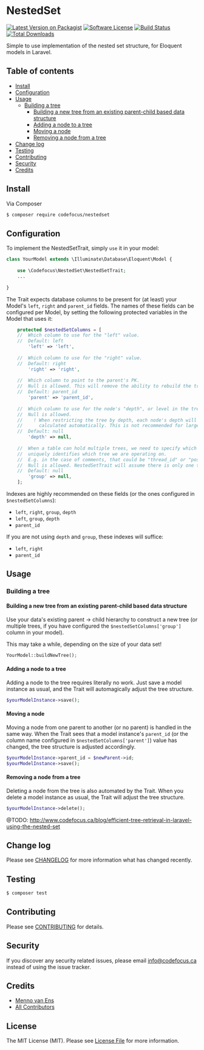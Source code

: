 # NestedSet

[![Latest Version on Packagist][ico-version]][link-packagist]
[![Software License][ico-license]](LICENSE.md)
[![Build Status][ico-travis]][link-travis]
[![Total Downloads][ico-downloads]][link-downloads]

Simple to use implementation of the nested set structure, for Eloquent models in Laravel.

## Table of contents

* [Install](#install)
* [Configuration](#configuration)
* [Usage](#usage)
  * [Building a tree](#building-a-tree)
    * [Building a new tree from an existing parent-child based data structure](#building-a-new-tree-from-an-existing-parent-child-based-data-structure)
    * [Adding a node to a tree](#adding-a-node-to-a-tree)
    * [Moving a node](#moving-a-node)
    * [Removing a node from a tree](#removing-a-node-from-a-tree)
* [Change log](#change-log)
* [Testing](#testing)
* [Contributing](#contributing)
* [Security](#security)
* [Credits](#credits)

## Install

Via Composer

``` bash
$ composer require codefocus/nestedset
```

## Configuration

To implement the NestedSetTrait, simply `use` it in your model:

``` php
class YourModel extends \Illuminate\Database\Eloquent\Model {
    
    use \Codefocus\NestedSet\NestedSetTrait;
    ...
    
}
```

The Trait expects database columns to be present for (at least) your Model's `left`, `right` and `parent_id` fields.
The names of these fields can be configured per Model,
by setting the following protected variables in the Model that uses it:
 
``` php
    protected $nestedSetColumns = [
    //  Which column to use for the "left" value.
    //	Default: left
        'left' => 'left',
        
    //  Which column to use for the "right" value.
    //	Default: right
        'right' => 'right',
        
    //  Which column to point to the parent's PK.
    //  Null is allowed. This will remove the ability to rebuild the tree.
    //	Default: parent_id
        'parent' => 'parent_id',
        
    //  Which column to use for the node's "depth", or level in the tree.
    //  Null is allowed.
    //    ! When restricting the tree by depth, each node's depth will be
    //      calculated automatically. This is not recommended for large trees.
    //	Default: null
        'depth' => null,
        
    //  When a table can hold multiple trees, we need to specify which field
    //  uniquely identifies which tree we are operating on.
    //  E.g. in the case of comments, that could be "thread_id" or "post_id".
    //  Null is allowed. NestedSetTrait will assume there is only one tree.
    //	Default: null
        'group' => null,
    ];
```

Indexes are highly recommended on these fields (or the ones configured in `$nestedSetColumns`):

- `left`, `right`, `group`, `depth`
- `left`, `group`, `depth`
- `parent_id`

If you are not using `depth` and `group`, these indexes will suffice:

- `left`, `right`
- `parent_id`


## Usage


### Building a tree

#### Building a new tree from an existing parent-child based data structure

Use your data's existing parent &rarr; child hierarchy to construct a new tree
(or multiple trees, if you have configured the `$nestedSetColumns['group']` column in your model).

This may take a while, depending on the size of your data set!

``` php
YourModel::buildNewTree();
```

#### Adding a node to a tree

Adding a node to the tree requires literally no work.
Just save a model instance as usual, and the Trait will automagically adjust the tree structure.

``` php
$yourModelInstance->save();
```

#### Moving a node

Moving a node from one parent to another (or no parent) is handled in the same way.
When the Trait sees that a model instance's `parent_id` (or the column name configured in `$nestedSetColumns['parent']`) value has changed, the tree structure is adjusted accordingly.

``` php
$yourModelInstance->parent_id = $newParent->id;
$yourModelInstance->save();
```

#### Removing a node from a tree

Deleting a node from the tree is also automated by the Trait.
When you delete a model instance as usual, the Trait will adjust the tree structure.

``` php
$yourModelInstance->delete();
```





@TODO: http://www.codefocus.ca/blog/efficient-tree-retrieval-in-laravel-using-the-nested-set


## Change log

Please see [CHANGELOG](CHANGELOG.md) for more information what has changed recently.

## Testing

``` bash
$ composer test
```

## Contributing

Please see [CONTRIBUTING](CONTRIBUTING.md) for details.

## Security

If you discover any security related issues, please email info@codefocus.ca instead of using the issue tracker.

## Credits

- [Menno van Ens][link-author]
- [All Contributors][link-contributors]

## License

The MIT License (MIT). Please see [License File](LICENSE.md) for more information.

[ico-version]: https://img.shields.io/packagist/v/codefocus/nestedset.svg?style=flat-square
[ico-license]: https://img.shields.io/badge/license-MIT-brightgreen.svg?style=flat-square
[ico-travis]: https://img.shields.io/travis/codefocus/nestedset/master.svg?style=flat-square
[ico-downloads]: https://img.shields.io/packagist/dt/codefocus/nestedset.svg?style=flat-square

[link-packagist]: https://packagist.org/packages/codefocus/nestedset
[link-travis]: https://travis-ci.org/codefocus/nestedset
[link-downloads]: https://packagist.org/packages/codefocus/nestedset
[link-author]: https://github.com/codefocus
[link-contributors]: ../../contributors
